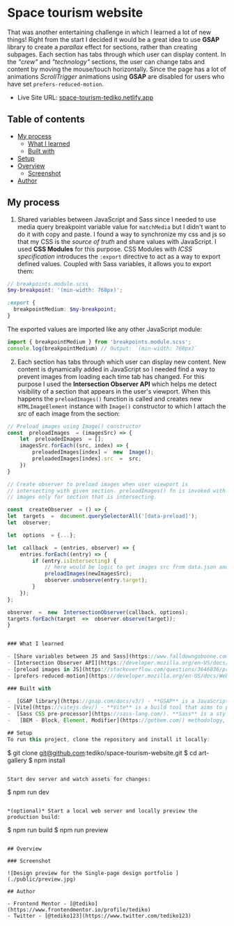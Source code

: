 # Space tourism website

That was another entertaining challenge in which I learned a lot of new things! Right from the start I decided it would be a great idea to use **GSAP** library to create a *parallax* effect for sections, rather than creating subpages. Each section has tabs through which user can display content. In the *"crew"* and *"technology"* sections, the user can change tabs and content by moving the mouse/touch horizontally. Since the page has a lot of animations *ScrollTrigger* animations using **GSAP** are disabled for users who have set `prefers-reduced-motion`.

- Live Site URL: [space-tourism-tediko.netlify.app](https://space-tourism-tediko.netlify.app/)

## Table of contents

- [My process](#my-process)
  - [What I learned](#what-i-learned)
  - [Built with](#built-with)
- [Setup](#setup)
- [Overview](#overview)
  - [Screenshot](#screenshot)
- [Author](#author)

## My process

1. Shared variables between JavaScript and Sass since I needed to use media query breakpoint variable value for `matchMedia` but I didn't want to do it with copy and paste. I found a way to synchronize my css and js so that my CSS is the *source of truth* and share values with JavaScript. I used **CSS Modules** for this purpose. CSS Modules with *ICSS specification* introduces the `:export` directive to act as a way to export defined values. Coupled with Sass variables, it allows you to export them:

```scss
// breakpoints.module.scss
$my-breakpoint: '(min-width: 768px)';

:export {
  breakpointMedium: $my-breakpoint;
}
```

The exported values are imported like any other JavaScript module:

```jsx
import { breakpointMedium } from 'breakpoints.module.scss';
console.log(breakpointMedium) // Output: `(min-width: 768px)`
```

2. Each section has tabs through which user can display new content. New content is dynamically added in JavaScript so I needed find a way to prevent images from loading each time tab has changed. For this purpose I used the **Intersection Observer API** which helps me detect visibility of a section that appears in the user's viewport. When this happens the `preloadImages()` function is called and creates new `HTMLImageElement` instance with `Image()` constructor to which I attach the *src* of each image from the section:

```js
// Preload images using Image() constructor
const  preloadImages  = (imagesSrc) => {
	let  preloadedImages  = [];
	imagesSrc.forEach((src, index) => {
		preloadedImages[index] =  new  Image();
		preloadedImages[index].src  =  src;
	})
}
```

```js
// Create observer to preload images when user viewport is
// intersecting with given section. preloadImages() fn is invoked with
// images only for section that is intersecting.

const  createObserver  = () => {
let  targets  =  document.querySelectorAll('[data-preload]');
let  observer;

let  options  = {...};

let  callback  = (entries, observer) => {
	entries.forEach((entry) => {
		if (entry.isIntersecting) {
			// here would be logic to get images src from data.json and assign it to newImagesSrc
			preloadImages(newImagesSrc);
			observer.unobserve(entry.target);
		}
	});
};

observer  =  new  IntersectionObserver(callback, options);
targets.forEach(target  =>  observer.observe(target));
}


### What I learned

- [Share variables between JS and Sass](https://www.falldowngoboone.com/blog/share-variables-between-javascript-and-css/) - A way to synchronize *CSS* and *JavaScript* so that CSS is the source of truth and share values/variables with JavaScript.
- [Intersection Observer API](https://developer.mozilla.org/en-US/docs/Web/API/Intersection_Observer_API) - **Intersection Observer API** provides a way to asynchronously observe changes in the intersection of a target element with an ancestor element or with a top-level document's viewport.
- [preload images in JS](https://stackoverflow.com/questions/3646036/preloading-images-with-javascript) - **Preload** lets you tell the browser about critical resources that you want to load.
- [prefers-reduced-motion](https://developer.mozilla.org/en-US/docs/Web/CSS/@media/prefers-reduced-motion) - The **`prefers-reduced-motion`**  is used to detect if a user has enabled a setting on their device to minimize the amount of non-essential motion. The setting is used to convey to the browser on the device that the user prefers an interface that removes, reduces, or replaces motion-based animations.

### Built with

-  [GSAP library](https://gsap.com/docs/v3/) - **GSAP** is a JavaScript library for building high-performance animations that work in every major browser.
- [Vite](https://vitejs.dev/) - **Vite** is a build tool that aims to provide a faster and leaner development experience for modern web projects. It consists of two major parts: a *dev server*, and *build command* that bundles your code with *Rollup*.
-  [Sass CSS pre-processor](https://sass-lang.com/). **Sass** is a stylesheet language that’s compiled to CSS. It allows to use variables, nested rules, mixins, functions, and more, all with a fully CSS-compatible syntax. Sass helps keep large stylesheets well-organized and makes it easy to share design within and across projects.
-   [BEM - Block, Element, Modifier](https://getbem.com/) methodology, which is a popular naming convention for classes in HTML and CSS. BEM is useful when it comes to larger, more complex projects when code organization becomes crucial. The idea behind it is to speed up the development process, and ease the teamwork of developers by arranging CSS classes into independent modules.

## Setup
To run this project, clone the repository and install it locally:

```
$ git clone git@github.com:tediko/space-tourism-website.git
$ cd art-gallery
$ npm install
```

Start dev server and watch assets for changes:

```
$ npm run dev
```

*(optional)* Start a local web server and locally preview the production build:

```
$ npm run build
$ npm run preview
```

## Overview

### Screenshot

![Design preview for the Single-page design portfolio ](./public/preview.jpg)

## Author

- Frontend Mentor - [@tediko](https://www.frontendmentor.io/profile/tediko)
- Twitter - [@tediko123](https://www.twitter.com/tediko123)

